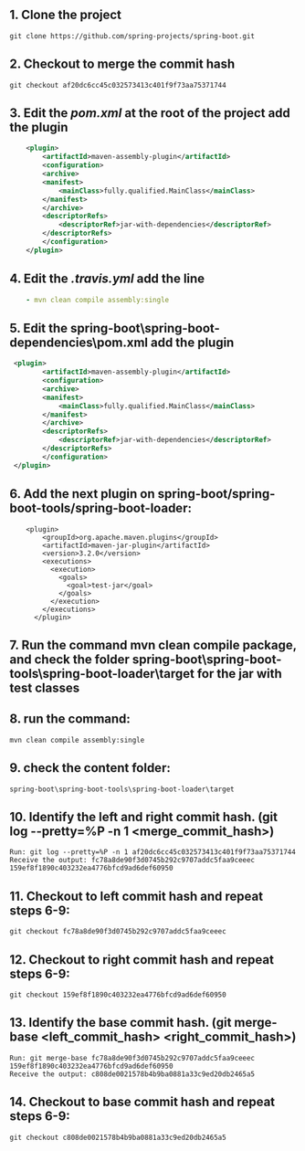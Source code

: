  ## 1. Clone the project 
    git clone https://github.com/spring-projects/spring-boot.git

## 2. Checkout to merge the commit hash
    git checkout af20dc6cc45c032573413c401f9f73aa75371744

## 3. Edit the _pom.xml_ at the root of the project add the plugin
```xml
    <plugin>
        <artifactId>maven-assembly-plugin</artifactId> 
        <configuration> 
        <archive> 
        <manifest> 
            <mainClass>fully.qualified.MainClass</mainClass> 
        </manifest> 
        </archive> 
        <descriptorRefs> 
            <descriptorRef>jar-with-dependencies</descriptorRef> 
        </descriptorRefs> 
        </configuration> 
    </plugin>
``` 

## 4. Edit the _.travis.yml_ add the line 
```yml
    - mvn clean compile assembly:single
```

## 5. Edit the spring-boot\spring-boot-dependencies\pom.xml add the plugin
```xml
 <plugin>
        <artifactId>maven-assembly-plugin</artifactId> 
        <configuration> 
        <archive> 
        <manifest> 
            <mainClass>fully.qualified.MainClass</mainClass> 
        </manifest> 
        </archive> 
        <descriptorRefs> 
            <descriptorRef>jar-with-dependencies</descriptorRef> 
        </descriptorRefs> 
        </configuration> 
 </plugin>
```    

## 6. Add the next plugin on spring-boot/spring-boot-tools/spring-boot-loader:

```
    <plugin>
        <groupId>org.apache.maven.plugins</groupId>
        <artifactId>maven-jar-plugin</artifactId>
        <version>3.2.0</version>
        <executions>
          <execution>
            <goals>
              <goal>test-jar</goal>
            </goals>
          </execution>
        </executions>
      </plugin>
```

## 7. Run the command mvn clean compile package, and check the folder spring-boot\spring-boot-tools\spring-boot-loader\target for the jar with test classes

## 8. run the command:
    mvn clean compile assembly:single

## 9. check the content folder: 
    spring-boot\spring-boot-tools\spring-boot-loader\target

## 10. Identify the left and right commit hash. (git log --pretty=%P -n 1 <merge_commit_hash>)
    Run: git log --pretty=%P -n 1 af20dc6cc45c032573413c401f9f73aa75371744 
    Receive the output: fc78a8de90f3d0745b292c9707addc5faa9ceeec   159ef8f1890c403232ea4776bfcd9ad6def60950 

## 11. Checkout to left commit hash and repeat steps 6-9:
    git checkout fc78a8de90f3d0745b292c9707addc5faa9ceeec 

## 12. Checkout to right commit hash and repeat steps 6-9:
    git checkout 159ef8f1890c403232ea4776bfcd9ad6def60950

## 13. Identify the base commit hash. (git merge-base <left_commit_hash> <right_commit_hash>)
    Run: git merge-base fc78a8de90f3d0745b292c9707addc5faa9ceeec  159ef8f1890c403232ea4776bfcd9ad6def60950
    Receive the output: c808de0021578b4b9ba0881a33c9ed20db2465a5  

## 14. Checkout to base commit hash and repeat steps 6-9:
    git checkout c808de0021578b4b9ba0881a33c9ed20db2465a5  